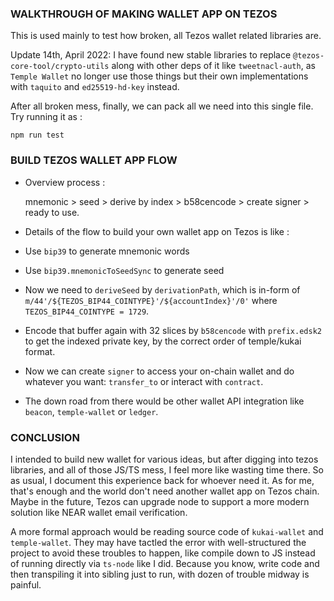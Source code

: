 ### WALKTHROUGH OF MAKING WALLET APP ON TEZOS
This is used mainly to test how broken, all Tezos wallet related libraries are.

Update 14th, April 2022:
I have found new stable libraries to replace `@tezos-core-tool/crypto-utils` along with other deps of it like `tweetnacl-auth`, as `Temple Wallet` no longer use those things but their own implementations with `taquito` and `ed25519-hd-key` instead.

After all broken mess, finally, we can pack all we need into this single file. Try running it as :

    npm run test

### BUILD TEZOS WALLET APP FLOW  
- Overview process : 

    mnemonic > seed > derive by index > b58cencode > create signer > ready to use.

- Details of the flow to build your own wallet app on Tezos is like :

- Use `bip39` to generate mnemonic words

- Use `bip39.mnemonicToSeedSync` to generate seed

- Now we need to `deriveSeed` by `derivationPath`, which is in-form of `m/44'/${TEZOS_BIP44_COINTYPE}'/${accountIndex}'/0'` where `TEZOS_BIP44_COINTYPE = 1729`.

- Encode that buffer again with 32 slices by `b58cencode` with `prefix.edsk2` to get the indexed private key, by the correct order of temple/kukai format.

- Now we can create `signer` to access your on-chain wallet and do whatever you want: `transfer_to` or interact with `contract`.

- The down road from there would be other wallet API integration like `beacon`, `temple-wallet` or `ledger`.

### CONCLUSION
I intended to build new wallet for various ideas, but after digging into tezos libraries, and all of those JS/TS mess, I feel more like wasting time there. So as usual, I document this experience back for whoever need it. As for me, that's enough and the world don't need another wallet app on Tezos chain. Maybe in the future, Tezos can upgrade node to support a more modern solution like NEAR wallet email verification.

A more formal approach would be reading source code of `kukai-wallet` and `temple-wallet`. They may have tactled the error with well-structured the project to avoid these troubles to happen, like compile down to JS instead of running directly via `ts-node` like I did. Because you know, write code and then transpiling it into sibling just to run, with dozen of trouble midway is painful.
